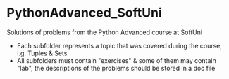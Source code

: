 # PythonAdvanced_SoftUni
Solutions of problems from the Python Advanced course at SoftUni
- Each subfolder represents a topic that was covered during the course, i.g. Tuples & Sets
- All subfolders must contain "exercises" & some of them may contain "lab",
the descriptions of the problems should be stored in a doc file
